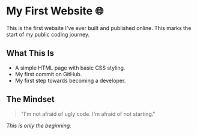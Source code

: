 # My First Website 🌐

This is the first website I've ever built and published online. This marks the start of my public coding journey.

## What This Is
- A simple HTML page with basic CSS styling.
- My first commit on GitHub.
- My first step towards becoming a developer.

## The Mindset
> "I'm not afraid of ugly code. I'm afraid of not starting."

*This is only the beginning.*

